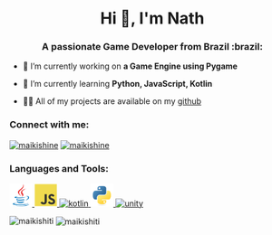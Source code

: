 <h1 align="center">Hi 👋, I'm Nath</h1>
<h3 align="center">A passionate Game Developer from Brazil :brazil:</h3>

- 🔭 I’m currently working on **a Game Engine using Pygame**

- 🌱 I’m currently learning **Python, JavaScript, Kotlin**

- 👨‍💻 All of my projects are available on my [github](https://github.com/Maikishiti)

<h3 align="left">Connect with me:</h3>
<p align="left">
<a href="https://twitter.com/maikishine" target="blank"><img align="center" src="https://raw.githubusercontent.com/rahuldkjain/github-profile-readme-generator/master/src/images/icons/Social/twitter.svg" alt="maikishine" height="30" width="40" /></a>
<a href="https://instagram.com/maikishine" target="blank"><img align="center" src="https://raw.githubusercontent.com/rahuldkjain/github-profile-readme-generator/master/src/images/icons/Social/instagram.svg" alt="maikishine" height="30" width="40" /></a>
</p>

<h3 align="left">Languages and Tools:</h3>
<p align="left"> <a href="https://www.java.com" target="_blank"> <img src="https://raw.githubusercontent.com/devicons/devicon/master/icons/java/java-original.svg" alt="java" width="40" height="40"/> </a> <a href="https://developer.mozilla.org/en-US/docs/Web/JavaScript" target="_blank"> <img src="https://raw.githubusercontent.com/devicons/devicon/master/icons/javascript/javascript-original.svg" alt="javascript" width="40" height="40"/> </a> <a href="https://kotlinlang.org" target="_blank"> <img src="https://www.vectorlogo.zone/logos/kotlinlang/kotlinlang-icon.svg" alt="kotlin" width="40" height="40"/> </a> <a href="https://www.python.org" target="_blank"> <img src="https://raw.githubusercontent.com/devicons/devicon/master/icons/python/python-original.svg" alt="python" width="40" height="40"/> </a> <a href="https://unity.com/" target="_blank"> <img src="https://www.vectorlogo.zone/logos/unity3d/unity3d-icon.svg" alt="unity" width="40" height="40"/> </a> </p>

<p><img align="left" src="https://github-readme-stats.vercel.app/api/top-langs?username=maikishiti&show_icons=true&theme=onedark&locale=en&layout=compact" alt="maikishiti" /></p>

<p>&nbsp;<img align="center" src="https://github-readme-stats.vercel.app/api?username=maikishiti&show_icons=true&theme=onedark&locale=en" alt="maikishiti" /></p>


